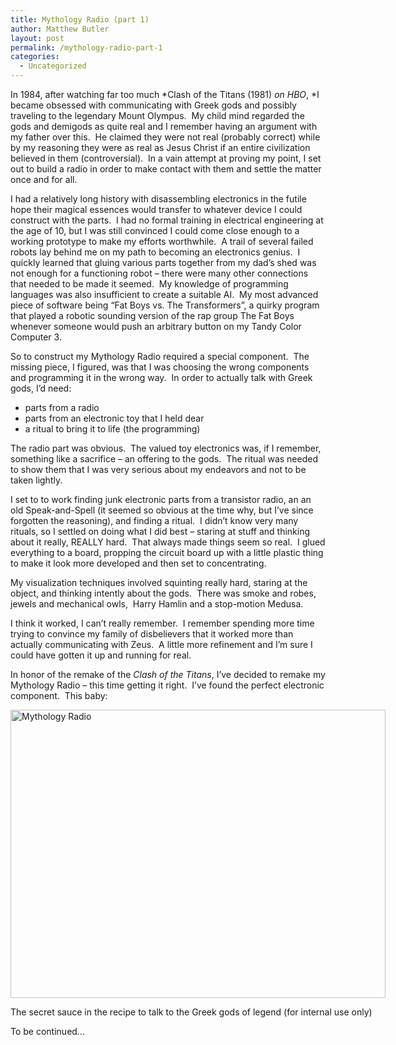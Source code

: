 ```yaml
---
title: Mythology Radio (part 1)
author: Matthew Butler
layout: post
permalink: /mythology-radio-part-1
categories:
  - Uncategorized
---
```

In 1984, after watching far too much *Clash of the Titans (1981) *on HBO*, *I became obsessed with communicating with Greek gods and possibly traveling to the legendary Mount Olympus.  My child mind regarded the gods and demigods as quite real and I remember having an argument with my father over this.  He claimed they were not real (probably correct) while by my reasoning they were as real as Jesus Christ if an entire civilization believed in them (controversial).  In a vain attempt at proving my point, I set out to build a radio in order to make contact with them and settle the matter once and for all.

I had a relatively long history with disassembling electronics in the futile hope their magical essences would transfer to whatever device I could construct with the parts.  I had no formal training in electrical engineering at the age of 10, but I was still convinced I could come close enough to a working prototype to make my efforts worthwhile.  A trail of several failed robots lay behind me on my path to becoming an electronics genius.  I quickly learned that gluing various parts together from my dad&#8217;s shed was not enough for a functioning robot &#8211; there were many other connections that needed to be made it seemed.  My knowledge of programming languages was also insufficient to create a suitable AI.  My most advanced piece of software being &#8220;Fat Boys vs. The Transformers&#8221;, a quirky program that played a robotic sounding version of the rap group The Fat Boys whenever someone would push an arbitrary button on my Tandy Color Computer 3.

So to construct my Mythology Radio required a special component.  The missing piece, I figured, was that I was choosing the wrong components and programming it in the wrong way.  In order to actually talk with Greek gods, I&#8217;d need:

*   parts from a radio
*   parts from an electronic toy that I held dear
*   a ritual to bring it to life (the programming)

The radio part was obvious.  The valued toy electronics was, if I remember, something like a sacrifice &#8211; an offering to the gods.  The ritual was needed to show them that I was very serious about my endeavors and not to be taken lightly.

I set to to work finding junk electronic parts from a transistor radio, an an old Speak-and-Spell (it seemed so obvious at the time why, but I&#8217;ve since forgotten the reasoning), and finding a ritual.  I didn&#8217;t know very many rituals, so I settled on doing what I did best &#8211; staring at stuff and thinking about it really, REALLY hard.  That always made things seem so real.  I glued everything to a board, propping the circuit board up with a little plastic thing to make it look more developed and then set to concentrating.

My visualization techniques involved squinting really hard, staring at the object, and thinking intently about the gods.  There was smoke and robes, jewels and mechanical owls,  Harry Hamlin and a stop-motion Medusa.

I think it worked, I can&#8217;t really remember.  I remember spending more time trying to convince my family of disbelievers that it worked more than actually communicating with Zeus.  A little more refinement and I&#8217;m sure I could have gotten it up and running for real.

In honor of the remake of the *Clash of the Titans*, I&#8217;ve decided to remake my Mythology Radio &#8211; this time getting it right.  I&#8217;ve found the perfect electronic component.  This baby:

<div style="width: 610px" class="wp-caption alignnone">
  <img title="mythology-radio" src="http://www.mattbutler.net/images/component.jpg" alt="Mythology Radio" width="600" height="461" /><p class="wp-caption-text">
    The secret sauce in the recipe to talk to the Greek gods of legend (for internal use only)
  </p>
</div>

To be continued&#8230;